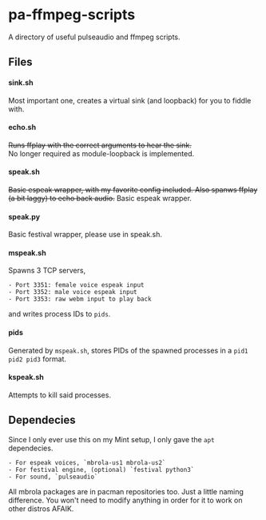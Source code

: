 # pa-ffmpeg-scripts

A directory of useful pulseaudio and ffmpeg scripts.

## Files

#### sink.sh

Most important one, creates a virtual sink (and loopback) for you to fiddle with.

#### echo.sh

~~Runs ffplay with the correct arguments to hear the sink.~~  
No longer required as module-loopback is implemented.

#### speak.sh

~~Basic espeak wrapper, with my favorite config included. Also spanws ffplay (a bit laggy) to echo back audio.~~
Basic espeak wrapper.

#### speak.py

Basic festival wrapper, please use in speak.sh.

#### mspeak.sh

Spawns 3 TCP servers,

    - Port 3351: female voice espeak input
    - Port 3352: male voice espeak input
    - Port 3353: raw webm input to play back

and writes process IDs to `pids`.

#### pids

Generated by `mspeak.sh`, stores PIDs of the spawned processes in a `pid1 pid2 pid3` format.

#### kspeak.sh

Attempts to kill said processes.

## Dependecies

Since I only ever use this on my Mint setup, I only gave the `apt` dependecies.

    - For espeak voices, `mbrola-us1 mbrola-us2`
    - For festival engine, (optional) `festival python3`
    - For sound, `pulseaudio`

All mbrola packages are in pacman repositories too. Just a little naming difference. You won't need to modify anything in order for it to work on other distros AFAIK.
